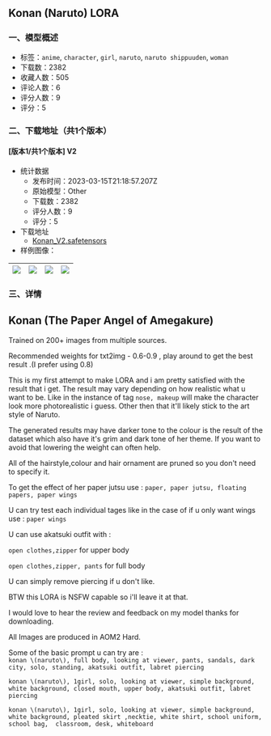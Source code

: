 ## Konan (Naruto) LORA
### 一、模型概述

- 标签：`anime`, `character`, `girl`, `naruto`, `naruto shippuuden`, `woman`
- 下载数：2382
- 收藏人数：505
- 评论人数：6
- 评分人数：9
- 评分：5

### 二、下载地址（共1个版本）

#### [版本1/共1个版本] V2

- 统计数据
  - 发布时间：2023-03-15T21:18:57.207Z
  - 原始模型：Other
  - 下载数：2382
  - 评分人数：9
  - 评分：5
- 下载地址
  - [Konan_V2.safetensors](https://civitai.com/api/download/models/18310)
- 样例图像：

| <img src="https://image.civitai.com/xG1nkqKTMzGDvpLrqFT7WA/80e66ab1-c383-43ae-be3b-92acb49ac400/width=450/188581.jpeg" /> | <img src="https://image.civitai.com/xG1nkqKTMzGDvpLrqFT7WA/4783acca-2d88-47e2-7a21-99807026de00/width=450/188582.jpeg" /> | <img src="https://image.civitai.com/xG1nkqKTMzGDvpLrqFT7WA/d60ad482-2d2f-4aba-08e1-652db772d200/width=450/188575.jpeg" /> | <img src="https://image.civitai.com/xG1nkqKTMzGDvpLrqFT7WA/1de4a701-413d-47f9-5816-ca1ad7a4e900/width=450/188580.jpeg" /> |
| ---- | ---- | ---- | ---- |


### 三、详情
<h2>Konan (The Paper Angel of Amegakure)</h2><p></p><p>Trained on 200+ images from multiple sources. </p><p>Recommended weights for txt2img - 0.6-0.9 , play around to get the best result .(I prefer using 0.8)</p><p></p><p>This is my first attempt to make LORA and i am pretty satisfied with the result that i get. The result may vary depending on how realistic what u want to be. Like in the instance of tag <code>nose, makeup</code> will make the character look more photorealistic i guess. Other then that it'll likely stick to the art style of Naruto. </p><p></p><p>The generated results may have darker tone to the colour is the result of the dataset which also have it's grim and dark tone of her theme. If you want to avoid that lowering the weight can often help.</p><p></p><p>All of the hairstyle,colour and hair ornament are pruned so you don't need to specify it. </p><p></p><p>To get the effect of her paper jutsu use : <code>paper, paper jutsu, floating papers, paper wings</code></p><p>U can try test each individual tages like in the case of if u only want wings use : <code>paper wings</code></p><p>U can use akatsuki outfit with : </p><p><code>open clothes,zipper</code> for upper body</p><p><code>open clothes,zipper, pants</code> for full body</p><p>U can simply remove piercing if u don't like.</p><p></p><p>BTW this LORA is NSFW capable so i'll leave it at that. </p><p></p><p>I would love to hear the review and feedback on my model thanks for downloading. </p><p>All Images are produced in AOM2 Hard.</p><p></p><p>Some of the basic prompt u can try are :<br /><code>konan \(naruto\), full body, looking at viewer, pants, sandals, dark city, solo, standing, akatsuki outfit, labret piercing</code></p><p><code>konan \(naruto\), 1girl, solo, looking at viewer, simple background, white background, closed mouth, upper body, akatsuki outfit, labret piercing</code></p><p><code>konan \(naruto\), 1girl, solo, looking at viewer, simple background, white background, pleated skirt ,necktie, white shirt, school uniform, school bag,  classroom, desk, whiteboard</code></p><p></p>
